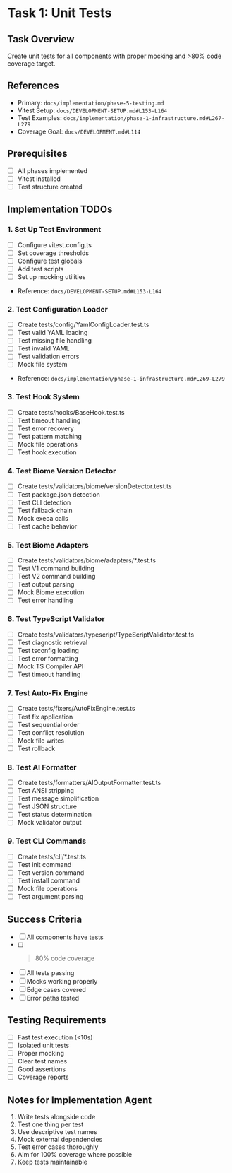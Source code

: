 # Task 1: Unit Tests

## Task Overview
Create unit tests for all components with proper mocking and >80% code coverage target.

## References
- Primary: `docs/implementation/phase-5-testing.md`
- Vitest Setup: `docs/DEVELOPMENT-SETUP.md#L153-L164`
- Test Examples: `docs/implementation/phase-1-infrastructure.md#L267-L279`
- Coverage Goal: `docs/DEVELOPMENT.md#L114`

## Prerequisites
- [ ] All phases implemented
- [ ] Vitest installed
- [ ] Test structure created

## Implementation TODOs

### 1. Set Up Test Environment
- [ ] Configure vitest.config.ts
- [ ] Set coverage thresholds
- [ ] Configure test globals
- [ ] Add test scripts
- [ ] Set up mocking utilities
- Reference: `docs/DEVELOPMENT-SETUP.md#L153-L164`

### 2. Test Configuration Loader
- [ ] Create tests/config/YamlConfigLoader.test.ts
- [ ] Test valid YAML loading
- [ ] Test missing file handling
- [ ] Test invalid YAML
- [ ] Test validation errors
- [ ] Mock file system
- Reference: `docs/implementation/phase-1-infrastructure.md#L269-L279`

### 3. Test Hook System
- [ ] Create tests/hooks/BaseHook.test.ts
- [ ] Test timeout handling
- [ ] Test error recovery
- [ ] Test pattern matching
- [ ] Mock file operations
- [ ] Test hook execution

### 4. Test Biome Version Detector
- [ ] Create tests/validators/biome/versionDetector.test.ts
- [ ] Test package.json detection
- [ ] Test CLI detection
- [ ] Test fallback chain
- [ ] Mock execa calls
- [ ] Test cache behavior

### 5. Test Biome Adapters
- [ ] Create tests/validators/biome/adapters/*.test.ts
- [ ] Test V1 command building
- [ ] Test V2 command building
- [ ] Test output parsing
- [ ] Mock Biome execution
- [ ] Test error handling

### 6. Test TypeScript Validator
- [ ] Create tests/validators/typescript/TypeScriptValidator.test.ts
- [ ] Test diagnostic retrieval
- [ ] Test tsconfig loading
- [ ] Test error formatting
- [ ] Mock TS Compiler API
- [ ] Test timeout handling

### 7. Test Auto-Fix Engine
- [ ] Create tests/fixers/AutoFixEngine.test.ts
- [ ] Test fix application
- [ ] Test sequential order
- [ ] Test conflict resolution
- [ ] Mock file writes
- [ ] Test rollback

### 8. Test AI Formatter
- [ ] Create tests/formatters/AIOutputFormatter.test.ts
- [ ] Test ANSI stripping
- [ ] Test message simplification
- [ ] Test JSON structure
- [ ] Test status determination
- [ ] Mock validator output

### 9. Test CLI Commands
- [ ] Create tests/cli/*.test.ts
- [ ] Test init command
- [ ] Test version command
- [ ] Test install command
- [ ] Mock file operations
- [ ] Test argument parsing

## Success Criteria
- [ ] All components have tests
- [ ] >80% code coverage
- [ ] All tests passing
- [ ] Mocks working properly
- [ ] Edge cases covered
- [ ] Error paths tested

## Testing Requirements
- [ ] Fast test execution (<10s)
- [ ] Isolated unit tests
- [ ] Proper mocking
- [ ] Clear test names
- [ ] Good assertions
- [ ] Coverage reports

## Notes for Implementation Agent
1. Write tests alongside code
2. Test one thing per test
3. Use descriptive test names
4. Mock external dependencies
5. Test error cases thoroughly
6. Aim for 100% coverage where possible
7. Keep tests maintainable